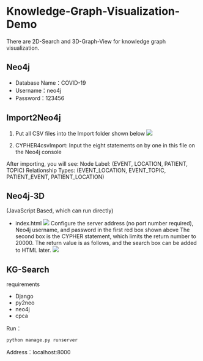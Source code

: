 # Knowledge-Graph-Visualization-Demo
There are 2D-Search and 3D-Graph-View for knowledge graph visualization.

## Neo4j
- Database Name：COVID-19
- Username：neo4j
- Password：123456

## Import2Neo4j

1. Put all CSV files into the Import folder shown below
![](https://gitee.com/omegaxyz/img/raw/master/upload/Neo4j-Import202003031535.png)


2. CYPHER4csvImport: Input the eight statements on by one in this file on the Neo4j console

After importing, you will see:
Node Label: (EVENT, LOCATION, PATIENT, TOPIC)
Relationship Types: (EVENT_LOCATION, EVENT_TOPIC, PATIENT_EVENT, PATIENT_LOCATION)


## Neo4j-3D 
(JavaScript Based, which can run directly)
- index.html
![](https://gitee.com/omegaxyz/img/raw/master/upload/ncp-3d-graph202003031559.png)
Configure the server address (no port number required), Neo4j username, and password in the first red box shown above
The second box is the CYPHER statement, which limits the return number to 20000. The return value is as follows, and the search box can be added to HTML later.
![](https://gitee.com/omegaxyz/img/raw/master/upload/CYPHER-RETURN-3D-GRAPH202003031551.png)

## KG-Search
requirements
- Django
- py2neo
- neo4j
- cpca

Run：
```
python manage.py runserver
```
Address：localhost:8000